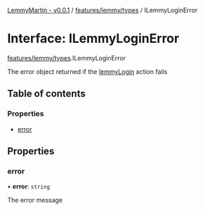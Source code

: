 [LemmyMartin - v0.0.1](../README.md) / [features/lemmy/types](../modules/features_lemmy_types.md) / ILemmyLoginError

# Interface: ILemmyLoginError

[features/lemmy/types](../modules/features_lemmy_types.md).ILemmyLoginError

The error object returned if the [lemmyLogin](../modules/features_lemmy_actions.md#lemmylogin) action fails

## Table of contents

### Properties

- [error](features_lemmy_types.ILemmyLoginError.md#error)

## Properties

### error

• **error**: `string`

The error message
